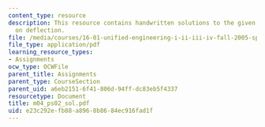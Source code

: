 ```yaml
---
content_type: resource
description: This resource contains handwritten solutions to the given problem set
  on deflection.
file: /media/courses/16-01-unified-engineering-i-ii-iii-iv-fall-2005-spring-2006/e23c292efb88a8968b8684ec916fad1f_m04_ps02_sol.pdf
file_type: application/pdf
learning_resource_types:
- Assignments
ocw_type: OCWFile
parent_title: Assignments
parent_type: CourseSection
parent_uid: a6eb2151-6f41-806d-94ff-dc83eb5f4337
resourcetype: Document
title: m04_ps02_sol.pdf
uid: e23c292e-fb88-a896-8b86-84ec916fad1f
---
```

